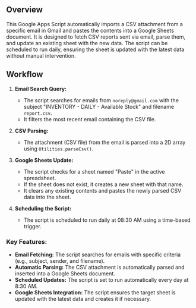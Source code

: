 ## Overview

This Google Apps Script automatically imports a CSV attachment from a specific email in Gmail and pastes the contents into a Google Sheets document. It is designed to fetch CSV reports sent via email, parse them, and update an existing sheet with the new data. The script can be scheduled to run daily, ensuring the sheet is updated with the latest data without manual intervention.

## Workflow

1. **Email Search Query:**
   - The script searches for emails from `noreply@gmail.com` with the subject "INVENTORY - DAILY - Available Stock" and filename `report.csv`.
   - It filters the most recent email containing the CSV file.

2. **CSV Parsing:**
   - The attachment (CSV file) from the email is parsed into a 2D array using `Utilities.parseCsv()`.

3. **Google Sheets Update:**
   - The script checks for a sheet named "Paste" in the active spreadsheet.
   - If the sheet does not exist, it creates a new sheet with that name.
   - It clears any existing contents and pastes the newly parsed CSV data into the sheet.

4. **Scheduling the Script:**
   - The script is scheduled to run daily at 08:30 AM using a time-based trigger.
  
   
### Key Features:
- **Email Fetching:** The script searches for emails with specific criteria (e.g., subject, sender, and filename).
- **Automatic Parsing:** The CSV attachment is automatically parsed and inserted into a Google Sheets document.
- **Scheduled Updates:** The script is set to run automatically every day at 8:30 AM.
- **Google Sheets Integration:** The script ensures the target sheet is updated with the latest data and creates it if necessary.
